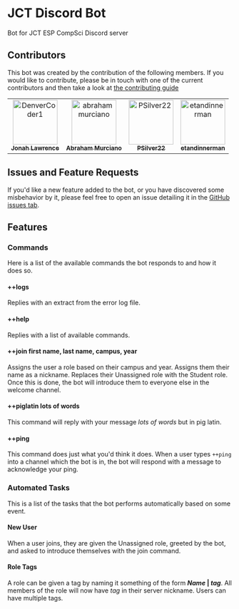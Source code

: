 # JCT Discord Bot

Bot for JCT ESP CompSci Discord server

## Contributors

This bot was created by the contribution of the following members. If you would like to contribute, please be in touch with one of the current contributors and then take a look at [the contributing guide](contributing.md)

<!-- readme: contributors -start --> 
<table>
<tr>
    <td align="center">
        <a href="https://github.com/DenverCoder1">
            <img src="https://avatars.githubusercontent.com/u/20955511?v=4" width="100;" alt="DenverCoder1"/>
            <br />
            <sub><b>Jonah Lawrence</b></sub>
        </a>
    </td>
    <td align="center">
        <a href="https://github.com/abrahammurciano">
            <img src="https://avatars.githubusercontent.com/u/25041135?v=4" width="100;" alt="abrahammurciano"/>
            <br />
            <sub><b>Abraham Murciano</b></sub>
        </a>
    </td>
    <td align="center">
        <a href="https://github.com/PSilver22">
            <img src="https://avatars.githubusercontent.com/u/75566318?v=4" width="100;" alt="PSilver22"/>
            <br />
            <sub><b>PSilver22</b></sub>
        </a>
    </td>
    <td align="center">
        <a href="https://github.com/etandinnerman">
            <img src="https://avatars.githubusercontent.com/u/48675226?v=4" width="100;" alt="etandinnerman"/>
            <br />
            <sub><b>etandinnerman</b></sub>
        </a>
    </td></tr>
</table>
<!-- readme: contributors -end -->

## Issues and Feature Requests

If you'd like a new feature added to the bot, or you have discovered some misbehavior by it, please feel free to open an issue detailing it in the [GitHub issues tab](https://github.com/DenverCoder1/jct-discord-bot/issues).

## Features

### Commands

Here is a list of the available commands the bot responds to and how it does so.

#### ++logs

Replies with an extract from the error log file.

#### ++help

Replies with a list of available commands.

#### ++join first name, last name, campus, year

Assigns the user a role based on their campus and year. Assigns them their name as a nickname. Replaces their Unassigned role with the Student role. Once this is done, the bot will introduce them to everyone else in the welcome channel.

#### ++piglatin lots of words

This command will reply with your message _lots of words_ but in pig latin.

#### ++ping

This command does just what you'd think it does. When a user types `++ping` into a channel which the bot is in, the bot will respond with a message to acknowledge your ping.

### Automated Tasks

This is a list of the tasks that the bot performs automatically based on some event.

#### New User

When a user joins, they are given the Unassigned role, greeted by the bot, and asked to introduce themselves with the join command.

#### Role Tags

A role can be given a tag by naming it something of the form **_Name_ | _tag_**. All members of the role will now have _tag_ in their server nickname. Users can have multiple tags.
